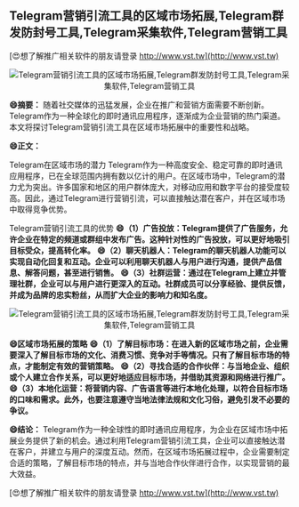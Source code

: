 ## **Telegram营销引流工具的区域市场拓展,Telegram群发防封号工具,Telegram采集软件,Telegram营销工具**

[😍想了解推广相关软件的朋友请登录 http://www.vst.tw](http://www.vst.tw)

 <center><img src="https://vst.tw/MP4/tuiguang/png/3.png" alt="Telegram营销引流工具的区域市场拓展,Telegram群发防封号工具,Telegram采集软件,Telegram营销工具"></center>

**😄摘要：**
随着社交媒体的迅猛发展，企业在推广和营销方面需要不断创新。Telegram作为一种全球化的即时通讯应用程序，逐渐成为企业营销的热门渠道。本文将探讨Telegram营销引流工具在区域市场拓展中的重要性和战略。

**😄正文：**

Telegram在区域市场的潜力
Telegram作为一种高度安全、稳定可靠的即时通讯应用程序，已在全球范围内拥有数以亿计的用户。在区域市场中，Telegram的潜力尤为突出。许多国家和地区的用户群体庞大，对移动应用和数字平台的接受度较高。因此，通过Telegram进行营销引流，可以直接触达潜在客户，并在区域市场中取得竞争优势。

Telegram营销引流工具的优势
**😄（1）广告投放：Telegram提供了广告服务，允许企业在特定的频道或群组中发布广告。这种针对性的广告投放，可以更好地吸引目标受众，提高转化率。**
**😄（2）聊天机器人：Telegram的聊天机器人功能可以实现自动化回复和互动。企业可以利用聊天机器人与用户进行沟通，提供产品信息、解答问题，甚至进行销售。**
**😄（3）社群运营：通过在Telegram上建立并管理社群，企业可以与用户进行更深入的互动。社群成员可以分享经验、提供反馈，并成为品牌的忠实粉丝，从而扩大企业的影响力和知名度。**

 <center><img src="https://vst.tw/MP4/tuiguang/png/6.png" alt="Telegram营销引流工具的区域市场拓展,Telegram群发防封号工具,Telegram采集软件,Telegram营销工具"></center>

**😄区域市场拓展的策略**
**😄（1）了解目标市场：在进入新的区域市场之前，企业需要深入了解目标市场的文化、消费习惯、竞争对手等情况。只有了解目标市场的特点，才能制定有效的营销策略。**
**😄（2）寻找合适的合作伙伴：与当地企业、组织或个人建立合作关系，可以更好地适应目标市场，并借助其资源和网络进行推广。**
**😄（3）本地化运营：将营销内容、广告语言等进行本地化处理，以符合目标市场的口味和需求。此外，也要注意遵守当地法律法规和文化习俗，避免引发不必要的争议。**

**😄结论：**
Telegram作为一种全球性的即时通讯应用程序，为企业在区域市场中拓展业务提供了新的机会。通过利用Telegram营销引流工具，企业可以直接触达潜在客户，并建立与用户的深度互动。然而，在区域市场拓展过程中，企业需要制定合适的策略，了解目标市场的特点，并与当地合作伙伴进行合作，以实现营销的最大效益。

[😍想了解推广相关软件的朋友请登录 http://www.vst.tw](http://www.vst.tw)



